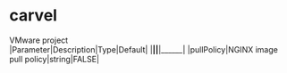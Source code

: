 # carvel
VMware project  
|Parameter|Description|Type|Default|
|________|____________|____|______|
|pullPolicy|NGINX image pull policy|string|FALSE|
